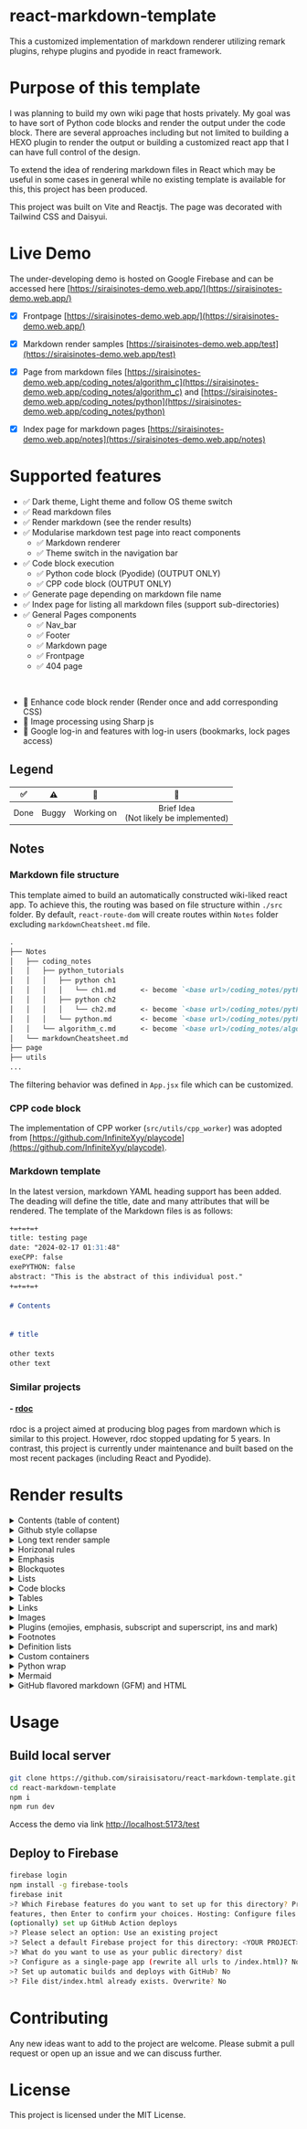 # react-markdown-template
This a customized implementation of markdown renderer utilizing remark plugins, rehype plugins and pyodide in react framework.




# Purpose of this template

I was planning to build my own wiki page that hosts privately. My goal was to have sort of Python code blocks and render the output under the code block. There are several approaches including but not limited to building a HEXO plugin to render the output or building a customized react app that I can have full control of the design.

To extend the idea of rendering markdown files in React which may be useful in some cases in general while no existing template is available for this, this project has been produced.

This project was built on Vite and Reactjs. The page was decorated with Tailwind CSS and Daisyui.

# Live Demo
The under-developing demo is hosted on Google Firebase and can be accessed here [https://siraisinotes-demo.web.app/](https://siraisinotes-demo.web.app/)

- [x] Frontpage [https://siraisinotes-demo.web.app/](https://siraisinotes-demo.web.app/)
- [x] Markdown render samples [https://siraisinotes-demo.web.app/test](https://siraisinotes-demo.web.app/test)
- [x] Page from markdown files [https://siraisinotes-demo.web.app/coding_notes/algorithm_c](https://siraisinotes-demo.web.app/coding_notes/algorithm_c) and [https://siraisinotes-demo.web.app/coding_notes/python](https://siraisinotes-demo.web.app/coding_notes/python)
- [x] Index page for markdown pages [https://siraisinotes-demo.web.app/notes](https://siraisinotes-demo.web.app/notes)


# Supported features

- ✅ Dark theme, Light theme and follow OS theme switch
- ✅ Read markdown files
- ✅ Render markdown (see the render results)
- ✅ Modularise markdown test page into react components
  - ✅ Markdown renderer
  - ✅ Theme switch in the navigation bar
- ✅ Code block execution
  - ✅ Python code block (Pyodide) (OUTPUT ONLY)
  - ✅ CPP code block (OUTPUT ONLY)
- ✅ Generate page depending on markdown file name
- ✅ Index page for listing all markdown files (support sub-directories)
- ✅ General Pages components
  - ✅ Nav_bar
  - ✅ Footer
  - ✅ Markdown page
  - ✅ Frontpage
  - ✅ 404 page

<!-- <br> -->
<!-- - ⚠️  -->
<!-- <br> -->
<!-- - 🚧  -->

<br>

- 💭 Enhance code block render (Render once and add corresponding CSS)
- 💭 Image processing using Sharp js
- 💭 Google log-in and features with log-in users (bookmarks, lock pages access)


## Legend
| ✅ | ⚠️ | 🚧 |💭|
|:---:|:---:|:---:|:---:|
| Done  | Buggy  |  Working on | Brief Idea <br> (Not likely be implemented) |

## Notes
### Markdown file structure

This template aimed to build an automatically constructed wiki-liked react app. To achieve this, the routing was based on file structure within `./src` folder. By default, `react-route-dom` will create routes within `Notes` folder excluding `markdownCheatsheet.md` file.

```md
.
├── Notes
│   ├── coding_notes
│   │   ├── python_tutorials
│   │   │   ├── python ch1
│   │   │   │   └── ch1.md      <- become `<base url>/coding_notes/python_tutorials/python%20ch1/ch1`
│   │   │   ├── python ch2
│   │   │   │   └── ch2.md      <- become `<base url>/coding_notes/python_tutorials/python%20ch2/ch2`
│   │   │   └── python.md       <- become `<base url>/coding_notes/python_tutorials/python`
│   │   └── algorithm_c.md      <- become `<base url>/coding_notes/algorithm_c`
│   └── markdownCheatsheet.md
├── page
├── utils
...
```

The filtering behavior was defined in `App.jsx` file which can be customized.

### CPP code block 
The implementation of CPP worker (`src/utils/cpp_worker`) was adopted from [https://github.com/InfiniteXyy/playcode](https://github.com/InfiniteXyy/playcode).

### Markdown template
In the latest version, markdown YAML heading support has been added. The deading will define the title, date and many attributes that will be rendered. The template of the Markdown files is as follows:

```md
+=+=+=+
title: testing page
date: "2024-02-17 01:31:48"
exeCPP: false
exePYTHON: false
abstract: "This is the abstract of this individual post."
+=+=+=+

# Contents


# title

other texts
other text
```


### Similar projects
#### - [rdoc](https://github.com/jaywcjlove/rdoc)
rdoc is a project aimed at producing blog pages from mardown which is similar to this project. However, rdoc stopped updating for 5 years. In contrast, this project is currently under maintenance and built based on the most recent packages (including React and Pyodide).


# Render results

<details>
  <summary>Contents (table of content)</summary>
    <img src="./README_img/contents.png" width="100%"/>
</details>

<details>
  <summary>Github style collapse</summary>
    <img src="./README_img/githubstyle%20collapse.png" width="100%"/>
</details>

<details>
  <summary>Long text render sample</summary>
      <img src="./README_img/long%20text%20render.png" width="100%"/>
</details>

<details>
  <summary>Horizonal rules</summary>
      <img src="./README_img/horizontal%20rules.png" width="100%"/>
</details>

<details>
  <summary>Emphasis</summary>
      <img src="./README_img/emphasis.png" width="100%"/>
</details>

<details>
  <summary>Blockquotes</summary>
      <img src="./README_img/blockquotes.png" width="100%"/>
</details>

<details>
  <summary>Lists</summary>
      <img src="./README_img/lists.png" width="100%"/>
</details>

<details>
  <summary>Code blocks</summary>
      <img src="./README_img/code.png" width="100%"/>
</details>

<details>
  <summary>Tables</summary>
      <img src="./README_img/table.png" width="100%"/>
</details>

<details>
  <summary>Links</summary>
      <img src="./README_img/links.png" width="100%"/>
</details>

<details>
  <summary>Images</summary>
      <img src="./README_img/images.png" width="100%"/>
</details>

<details>
  <summary>Plugins (emojies, emphasis, subscript and superscript, ins and mark)</summary>
      <img src="./README_img/plugin-emojies-emphasis-sub_sup-ins-mark.png" width="100%"/>
</details>

<details>
  <summary>Footnotes</summary>
      <img src="./README_img/footnotes.png" width="100%"/>
</details>

<details>
  <summary>Definition lists</summary>
      <img src="./README_img/definition%20lists.png" width="100%"/>
</details>

<details>
  <summary>Custom containers</summary>
    <img src="./README_img/container1.png" width="100%"/>
    <img src="./README_img/container2.png" width="100%"/>
</details>

<details>
  <summary>Python wrap</summary>
      <img src="./README_img/python%20wrap.png" width="100%"/>
</details>

<!-- <details>
  <summary>Python Pyodide</summary>
      <img src="./README_img/ .png" width="100%"/>
</details> -->

<details>
  <summary>Mermaid</summary>
      <img src="./README_img/mermaid1.png" width="100%"/>
      <img src="./README_img/mermaid2.png" width="100%"/>
</details>
<details>
  <summary>GitHub flavored markdown (GFM) and HTML</summary>
      <img src="./README_img/GFM%20and%20inline%20html.png" width="100%"/>
</details>


# Usage
## Build local server

```sh
git clone https://github.com/siraisisatoru/react-markdown-template.git
cd react-markdown-template
npm i
npm run dev
```
Access the demo via link [http://localhost:5173/test](http://localhost:5173/test)


## Deploy to Firebase

```sh
firebase login
npm install -g firebase-tools
firebase init
>? Which Firebase features do you want to set up for this directory? Press Space to select
features, then Enter to confirm your choices. Hosting: Configure files for Firebase Hosting and
(optionally) set up GitHub Action deploys
>? Please select an option: Use an existing project
>? Select a default Firebase project for this directory: <YOUR PROJECT> (<YOUR PROJECT>)
>? What do you want to use as your public directory? dist
>? Configure as a single-page app (rewrite all urls to /index.html)? No
>? Set up automatic builds and deploys with GitHub? No
>? File dist/index.html already exists. Overwrite? No
```


# Contributing

Any new ideas want to add to the project are welcome. Please submit a pull request or open up an issue and we can discuss further.

# License

This project is licensed under the MIT License.
